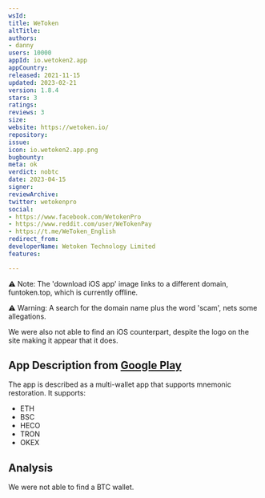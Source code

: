 ```yaml
---
wsId: 
title: WeToken
altTitle: 
authors:
- danny
users: 10000
appId: io.wetoken2.app
appCountry: 
released: 2021-11-15
updated: 2023-02-21
version: 1.8.4
stars: 3
ratings: 
reviews: 3
size: 
website: https://wetoken.io/
repository: 
issue: 
icon: io.wetoken2.app.png
bugbounty: 
meta: ok
verdict: nobtc
date: 2023-04-15
signer: 
reviewArchive: 
twitter: wetokenpro
social:
- https://www.facebook.com/WetokenPro
- https://www.reddit.com/user/WeTokenPay
- https://t.me/WeToken_English
redirect_from: 
developerName: Wetoken Technology Limited
features: 

---
```


⚠️ Note: The 'download iOS app' image links to a different domain, funtoken.top, which is currently offline. 

⚠️ Warning: A search for the domain name plus the word 'scam', nets some allegations.

We were also not able to find an iOS counterpart, despite the logo on the site making it appear that it does.

## App Description from [Google Play](https://play.google.com/store/apps/details?id=io.wetoken2.app&gl=us) 

The app is described as a multi-wallet app that supports mnemonic restoration. It supports:

- ETH 
- BSC 
- HECO 
- TRON
- OKEX

## Analysis 

We were not able to find a BTC wallet. 


